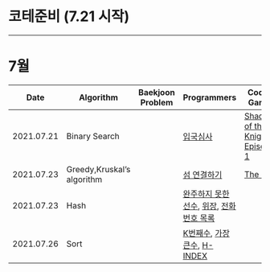 # 코테준비 (7.21 시작)

<hr>

<h1>7월</h1>

| Date       | Algorithm | Baekjoon Problem | Programmers | Coding Games |
|------------|-----------|------------------|-------------|--------------|
| 2021.07.21 | Binary Search     |       | [입국심사](https://programmers.co.kr/learn/courses/30/lessons/43238)            | [Shadows of the Knight - Episode 1](https://www.codingame.com/training/medium/shadows-of-the-knight-episode-1)            |
| 2021.07.23 | Greedy,Kruskal’s algorithm  |                  | [섬 연결하기](https://programmers.co.kr/learn/courses/30/lessons/42861)            |[The Gift](https://www.codingame.com/training/medium/the-gift)              |
| 2021.07.23 | Hash  |                  | [완주하지 못한 선수](https://programmers.co.kr/learn/courses/30/lessons/42576), [위장](https://programmers.co.kr/learn/courses/30/lessons/42578), [전화번호 목록](https://programmers.co.kr/learn/courses/30/lessons/42577)            |              |
| 2021.07.26 | Sort  |                  | [K번째수](https://programmers.co.kr/learn/courses/30/lessons/42748), [가장큰수](https://programmers.co.kr/learn/courses/30/lessons/42746), [H-INDEX](https://programmers.co.kr/learn/courses/30/lessons/42747)            |              |
